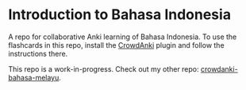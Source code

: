 # Introduction to Bahasa Indonesia

A repo for collaborative Anki learning of Bahasa Indonesia. To use the flashcards in this repo, install the [CrowdAnki](https://github.com/Stvad/CrowdAnki) plugin and follow the instructions there.

This repo is a work-in-progress. Check out my other repo: [crowdanki-bahasa-melayu](https://github.com/DigiPie/crowdanki-bahasa-melayu).
